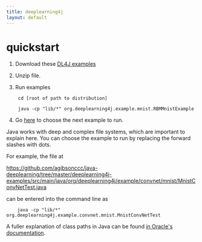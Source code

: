 ```yaml
---
title: deeplearning4j
layout: default
---
```


# quickstart

1. Download these [DL4J examples](http://search.maven.org/#search%7Cga%7C1%7Cdeeplearning4j)

2. Unzip file.

3. Run examples

		cd [root of path to distribution]

		java -cp "lib/*" org.deeplearning4j.example.mnist.RBMMnistExample

4. Go [here](https://github.com/agibsonccc/java-deeplearning/tree/master/deeplearning4j-examples/src/main/java/org/deeplearning4j/example/) to choose the next example to run.

Java works with deep and complex file systems, which are important to explain here. You can choose the example to run by replacing the forward slashes with dots.

For example, the file at 

https://github.com/agibsonccc/java-deeplearning/tree/master/deeplearning4j-examples/src/main/java/org/deeplearning4j/example/convnet/mnist/MnistConvNetTest.java

can be entered into the command line as 

		java -cp "lib/*" org.deeplearning4j.example.convnet.mnist.MnistConvNetTest

A fuller explanation of class paths in Java can be found [in Oracle's documentation](http://docs.oracle.com/javase/8/docs/technotes/tools/windows/classpath.html).
